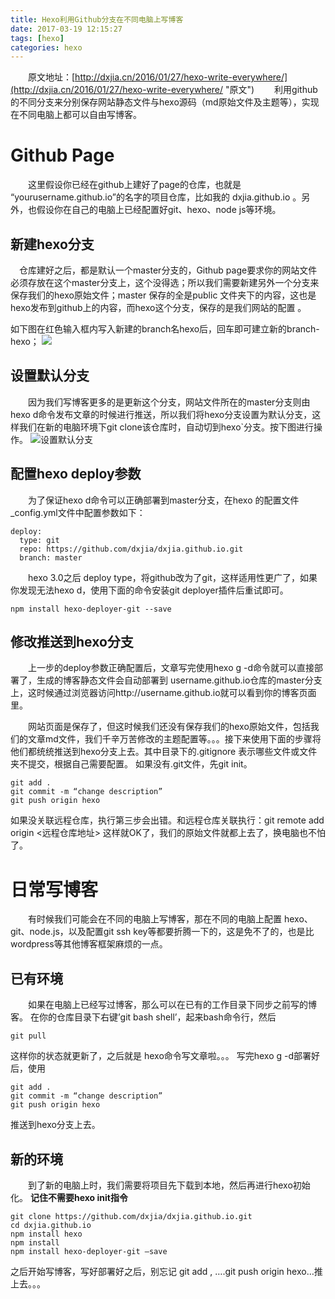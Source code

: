 ```yaml
---
title: Hexo利用Github分支在不同电脑上写博客
date: 2017-03-19 12:15:27
tags: [hexo]
categories: hexo
---
```

&emsp;&emsp;原文地址：[http://dxjia.cn/2016/01/27/hexo-write-everywhere/](http://dxjia.cn/2016/01/27/hexo-write-everywhere/ "原文")
&emsp;&emsp;利用github的不同分支来分别保存网站静态文件与hexo源码（md原始文件及主题等），实现在不同电脑上都可以自由写博客。

# Github Page
&emsp;&emsp;这里假设你已经在github上建好了page的仓库，也就是 “yourusername.github.io”的名字的项目仓库，比如我的 dxjia.github.io 。另外，也假设你在自己的电脑上已经配置好git、hexo、node js等环境。
<!--more-->
## 新建hexo分支
&emsp;仓库建好之后，都是默认一个master分支的，Github page要求你的网站文件必须存放在这个master分支上，这个没得选；所以我们需要新建另外一个分支来保存我们的hexo原始文件；master 保存的全是public 文件夹下的内容，这也是 hexo发布到github上的内容，而hexo这个分支，保存的是我们网站的配置 。

如下图在红色输入框内写入新建的branch名hexo后，回车即可建立新的branch-hexo；
![](http://7xqitw.com1.z0.glb.clouddn.com/blog-resgit_hub_new_branch.png)
## 设置默认分支
&emsp;&emsp;因为我们写博客更多的是更新这个分支，网站文件所在的master分支则由hexo d命令发布文章的时候进行推送，所以我们将hexo分支设置为默认分支，这样我们在新的电脑环境下git clone该仓库时，自动切到hexo`分支。按下图进行操作。
![设置默认分支](http://7xqitw.com1.z0.glb.clouddn.com/blog-resgit_hub_set_default_branch.png)

## 配置hexo deploy参数
&emsp;&emsp;为了保证hexo d命令可以正确部署到master分支，在hexo 的配置文件 _config.yml文件中配置参数如下：
```
deploy:
  type: git
  repo: https://github.com/dxjia/dxjia.github.io.git
  branch: master
```
&emsp;&emsp;hexo 3.0之后 deploy type，将github改为了git，这样适用性更广了，如果你发现无法hexo d，使用下面的命令安装git deployer插件后重试即可。
```
npm install hexo-deployer-git --save
```
## 修改推送到hexo分支
&emsp;&emsp;上一步的deploy参数正确配置后，文章写完使用hexo g -d命令就可以直接部署了，生成的博客静态文件会自动部署到 username.github.io仓库的master分支上，这时候通过浏览器访问http://username.github.io就可以看到你的博客页面里。

&emsp;&emsp;网站页面是保存了，但这时候我们还没有保存我们的hexo原始文件，包括我们的文章md文件，我们千辛万苦修改的主题配置等。。。接下来使用下面的步骤将他们都统统推送到hexo分支上去。其中目录下的.gitignore 表示哪些文件或文件夹不提交，根据自己需要配置。
如果没有.git文件，先git init。
```
git add .
git commit -m “change description”
git push origin hexo
```
如果没关联远程仓库，执行第三步会出错。和远程仓库关联执行：git remote add origin <远程仓库地址>
这样就OK了，我们的原始文件就都上去了，换电脑也不怕了。

# 日常写博客
&emsp;&emsp;有时候我们可能会在不同的电脑上写博客，那在不同的电脑上配置 hexo、git、node.js，以及配置git ssh key等都要折腾一下的，这是免不了的，也是比wordpress等其他博客框架麻烦的一点。

## 已有环境
&emsp;&emsp;如果在电脑上已经写过博客，那么可以在已有的工作目录下同步之前写的博客。
在你的仓库目录下右键’git bash shell’，起来bash命令行，然后

```
git pull
```
这样你的状态就更新了，之后就是 hexo命令写文章啦。。。
写完hexo g -d部署好后，使用

```
git add .
git commit -m “change description”
git push origin hexo
```
推送到hexo分支上去。

## 新的环境
&emsp;&emsp;到了新的电脑上时，我们需要将项目先下载到本地，然后再进行hexo初始化。
**记住不需要hexo init指令**
```
git clone https://github.com/dxjia/dxjia.github.io.git
cd dxjia.github.io
npm install hexo
npm install
npm install hexo-deployer-git –save

```
之后开始写博客，写好部署好之后，别忘记 git add , ….git push origin hexo…推上去。。。